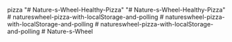 pizza
"# Nature-s-Wheel-Healthy-Pizza" 
"# Nature-s-Wheel-Healthy-Pizza" 
#   n a t u r e s w h e e l - p i z z a - w i t h - l o c a l S t o r a g e - a n d - p o l l i n g  
 #   n a t u r e s w h e e l - p i z z a - w i t h - l o c a l S t o r a g e - a n d - p o l l i n g  
 #   n a t u r e s w h e e l - p i z z a - w i t h - l o c a l S t o r a g e - a n d - p o l l i n g  
 #   N a t u r e - s - W h e e l  
 